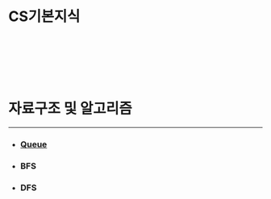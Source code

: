 # CS기본지식
<br><br><br><br><br>


# 자료구조 및 알고리즘
----
- ### [Queue](https://github.com/sangwoo24/Algorithm/tree/master/Queue)



- ### BFS
- ### DFS
